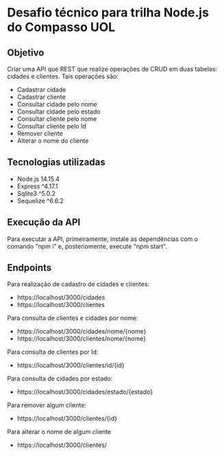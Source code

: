 # Desafio técnico para trilha Node.js do Compasso  UOL
## Objetivo
Criar uma API que REST que realize operações de CRUD em duas tabelas: cidades e clientes.
Tais operações são:
- Cadastrar cidade
- Cadastrar cliente
- Consultar cidade pelo nome
- Consultar cidade pelo estado
- Consultar cliente pelo nome
- Consultar cliente pelo Id
- Remover cliente
- Alterar o nome do cliente

## Tecnologias utilizadas
- Node.js 14.15.4
- Express ^4.17.1
- Sqlite3 ^5.0.2
- Sequelize ^6.6.2

## Execução da API
Para executar a API, primeiramente, instale as dependências com o comando "npm i" e, posteriomente, execute "npm start".

## Endpoints
Para realização de cadastro de cidades e clientes:

- https://localhost/3000/cidades
- https://localhost/3000/clientes

Para consulta de clientes e cidades por nome:

- https://localhost/3000/cidades/nome/{nome}
- https://localhost/3000/clientes/nome/{nome}

Para consulta de clientes por Id:

- https://localhost/3000/clientes/id/{id}

Para consulta de cidades por estado:

- https://localhost/3000/cidades/estado/{estado}

Para remover algum cliente:

- https://localhost/3000/clientes/{id}

Para alterar o nome de algum cliente

- https://localhost/3000/clientes/
